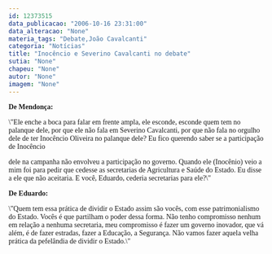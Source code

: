 ```yaml
---
id: 12373515
data_publicacao: "2006-10-16 23:31:00"
data_alteracao: "None"
materia_tags: "Debate,João Cavalcanti"
categoria: "Notícias"
title: "Inocêncio e Severino Cavalcanti no debate"
sutia: "None"
chapeu: "None"
autor: "None"
imagem: "None"
---
```

<p><P><FONT face=Verdana><STRONG>De Mendonça:</STRONG></FONT></P></p>
<p><P><FONT face=Verdana>\"Ele enche a boca para falar em frente ampla, ele esconde, esconde quem tem no palanque dele, por que ele não fala em Severino Cavalcanti, por que não fala no orgulho dele de ter Inocêncio Oliveira no palanque dele? Eu fico querendo saber se a participação de Inocêncio</p>
<p> dele na campanha não envolveu a participação no governo. Quando ele (Inocênio) veio a mim foi para pedir que cedesse as secretarias de Agricultura e Saúde do Estado. Eu disse a ele que não aceitaria. E você, Eduardo, cederia secretarias para ele?\"</FONT></P></p>
<p><P><FONT face=Verdana><STRONG>De Eduardo:</STRONG></FONT></P></p>
<p><P><FONT face=Verdana>\"Quem tem essa prática de dividir o Estado assim são vocês, com esse patrimonialismo do Estado. Vocês é que partilham o poder dessa forma. Não tenho compromisso nenhum em relação a nenhuma secretaria, meu compromisso é fazer um governo inovador, que vá além, é de fazer estradas, fazer a Educação, a Segurança. Não vamos fazer aquela velha prática da pefelândia de dividir o Estado.\"</FONT></P> </p>
